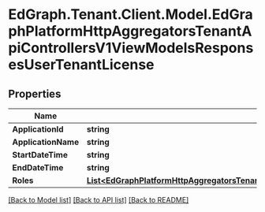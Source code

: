 # EdGraph.Tenant.Client.Model.EdGraphPlatformHttpAggregatorsTenantApiControllersV1ViewModelsResponsesUserTenantLicense

## Properties

Name | Type | Description | Notes
------------ | ------------- | ------------- | -------------
**ApplicationId** | **string** |  | [optional] 
**ApplicationName** | **string** |  | [optional] 
**StartDateTime** | **string** |  | [optional] 
**EndDateTime** | **string** |  | [optional] 
**Roles** | [**List&lt;EdGraphPlatformHttpAggregatorsTenantApiControllersV1ViewModelsResponsesUserTenantLicenseRole&gt;**](EdGraphPlatformHttpAggregatorsTenantApiControllersV1ViewModelsResponsesUserTenantLicenseRole.md) |  | [optional] 

[[Back to Model list]](../README.md#documentation-for-models) [[Back to API list]](../README.md#documentation-for-api-endpoints) [[Back to README]](../README.md)

